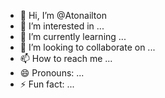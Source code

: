- 👋 Hi, I’m @Atonailton
- 👀 I’m interested in ...
- 🌱 I’m currently learning ...
- 💞️ I’m looking to collaborate on ...
- 📫 How to reach me ...
- 😄 Pronouns: ...
- ⚡ Fun fact: ...

<!---
Atonailton/Atonailton is a ✨ special ✨ repository because its `README.md` (this file) appears on your GitHub profile.
You can click the Preview link to take a look at your changes.
--->
